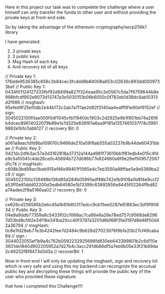 Here in this project our task was to compelete the challenge where a user himself can only transfer the funda to other user and  without providing the private keys at front-end side.

So by taking the advantage of the ethereum-cryptography/secp256k1 library

I have generated:
1. 3 private keys
2. 3 public keys
3. Msg Hash of each key
4. And recovery bit of all keys

// Private key 1: 176dde9536385c656c3b84cec3fcddd9b84008a653c02636c893dd0009733bef
// Public Key 1: 0434f01124127333fbf92d9499a827f324eaa95c2e0567c5da7f6759644b8e998bfcdf902e9073d13747a3e5030151b06b6050c0f782eb1d38dc6ab10313d2f996
// msghash: 95efed9f25ef0db2e44b172c2ab7a7f1ae2d92f3140aa4eafff81e90ef9152ef
// sign: 3045022100f0ae005f0df1045cfb11940dc1903c2d2925e9b1f901bb74a26f8b4dcec89614022079b89e1a7d325e836f61a6ea9f181a1357461037f74c59619882e1b1c0abb127
// recovery Bit: 0

// Private key 2: a061a9aac1dfd9ba109010c9466de210a59f8ab555a03237b9b44de60431bbae
//  Public Key 2: 0421dc2dfb3ac57a3d3162818a37212a144ad981f73610bb1f81edb4e015c4fde9c5a10041c4de26ce0c45894b727d086b77e824660a6f9e26ef509572067d1c74
// msgHash: c608b3bd99ac0beb915ef46e99401f1065e4c7eb3560a98ffae5e9e5389ba2c9
// sign: 3045022100c139498b136d85d284b05991adf88b742efb9109a0b8f4e9ccf2a53ff0e81ddd02200d3edb64580e1b13399c63892856e8445f02264ffbd82a74adee2f8a5166aa02
// recovery Bit: 0

//  Private key 3: ce626cd256585b2ebc45a1b81b60317edcc9cb15ee0287e61883ec3df9f90834
// Public Key 3: 04e9a9ddb77359a8c5433f02c1068ac7ca66e6a28e78ed757c9568de82967d53bd8c592e34f18e341ba20cc40f3797a3201d6bf68f3fa0197d8d46f50d42a36794
// msgHash: 0c8e1fd28eb77e3b4242fee7d2484c9b628d27023976f9b1e20b27cf49caba6d
// sign : 3044022055ef1b9a4c762b0092232925696fd830eb643399801b2c6d110e3931de1840d902205952a7d27b4c3acc2914b66df5a7eb9b05e33f21b69da2c49252f8f8473d3d3a
// recoverBit: 1

Now in front-end I will only be updating the msghash, sign and recovery bit which is very safe and using this my backend can recongnize the accutual public key and decrypting these things will provide the public key of the user who provided these signature.

that how i completed this Challenge!!!!
